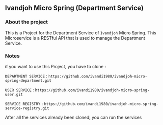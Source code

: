 ## Ivandjoh Micro Spring (Department Service)

### About the project
This is a Project for the Department Service of `Ivandjoh` Micro Spring.
This Microservice is a RESTful API that is used to manage the Department Service.

### Notes
if you want to use this Project, you have to clone :

`DEPARTMENT SERVICE` :
`https://github.com/ivandi1980/ivandjoh-micro-spring-department.git`

`USER SERVICE` :
`https://github.com/ivandi1980/ivandjoh-micro-spring-user.git`

`SERVICE REGISTRY` :
`https://github.com/ivandi1980/ivandjoh-micro-spring-service-registry.git`


After all the services already been cloned, you can run the services